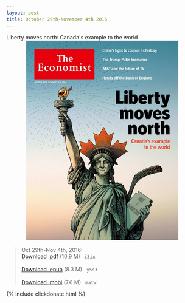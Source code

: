 ```yaml
---
layout: post
title: October 29th-November 4th 2016
---
```

<!--
<div class="message">
Sorry! The service is temporarily unavailable.
</div>-->

<div class="message">
	Liberty moves north: Canada's example to the world
</div>


<div style="position: relative; max-width: 400px; 
    margin: 0 auto;">
<img src="/public/img/the-economist/img_2016.10.29.jpg" />
</div>

<!--more-->
> Oct 29th-Nov 4th, 2016:<br/>
[Download .pdf](https://yun.baidu.com/s/1pLtULo3) (10.9 M)&ensp;
`i3ix` <br/><br/>
[Download .epub](https://yun.baidu.com/s/1dFJr8Gx) (8.3 M) &nbsp;
`y5s3` <br/><br/>
[Download .mobi](https://yun.baidu.com/s/1c2yuSe8) (7.6 M) &nbsp;
`matw`

{% include clickdonate.html %}
